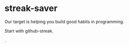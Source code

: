 streak-saver
============

Our target is helping you build good habits in programming.

Start with github-streak.

.
